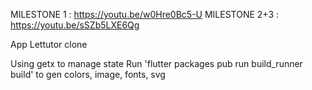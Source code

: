 MILESTONE 1   : <https://youtu.be/w0Hre0Bc5-U>
MILESTONE 2+3 : <https://youtu.be/sSZb5LXE6Qg>

App Lettutor clone

Using getx to manage state
Run 'flutter packages pub run build_runner build' to gen colors, image, fonts, svg
